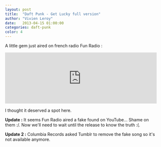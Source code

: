 ```yaml
---
layout: post
title:  "Daft Punk - Get Lucky full version"
author: "Vivien Leroy"
date:   2013-04-15 01:00:00
categories: daft-punk 
color: 4
---
```


A little gem just aired on french radio Fun Radio : 

<p class="iframes"><iframe class="tumblr_audio_player tumblr_audio_player_48032832589" src="http://fantattitude.tumblr.com/post/48032832589/audio_player_iframe/fantattitude/tumblr_mlalgjx9Af1soqbtc?audio_file=http%3A%2F%2Fwww.tumblr.com%2Faudio_file%2Ffantattitude%2F48032832589%2Ftumblr_mlalgjx9Af1soqbtc&amp;color=grey" frameborder="0" allowtransparency="true" scrolling="no" width="500" height="169" style="-webkit-transform: translate3d(0px, 0px, 0px);"></iframe></p>


I thought it deserved a spot here.

**Update :** It seems Fun Radio aired a fake found on YouTube… Shame on them :/. Now we'll need to wait until the release to know the truth :(.

**Update 2 :** Columbia Records asked Tumblr to remove the fake song so it's not available anymore.